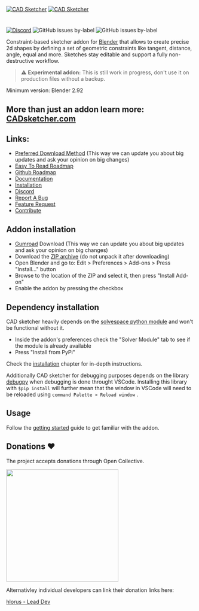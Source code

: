 [![CAD Sketcher](/ressources/logos/wide_dark.png)](https://hlorus.github.io/CAD_Sketcher/#gh-light-mode-only)
[![CAD Sketcher](/ressources/logos/wide_light.png)](https://hlorus.github.io/CAD_Sketcher/#gh-dark-mode-only)

#
<a href="https://discord.gg/GzpJsShgxa"><img alt="Discord" src="https://img.shields.io/discord/882152824249667594"></a>
![GitHub issues by-label](<https://img.shields.io/github/issues/hlorus/CAD_Sketcher/feature request>)
![GitHub issues by-label](https://img.shields.io/github/issues/hlorus/CAD_Sketcher/bug)

Constraint-based sketcher addon for [Blender](https://www.blender.org/) that allows to create precise 2d shapes by defining a set of geometric constraints like tangent, distance, angle, equal and more. Sketches stay editable and support a fully non-destructive workflow.

> :warning: **Experimental addon:** This is still work in progress, don't use it on production files without a backup.

Minimum version: Blender 2.92

## More than just an addon learn more: [CADsketcher.com](http://cadsketcher.com/)

## Links:

 - [Preferred Download Method](https://gumroad.com/a/891069555) (This way we can update you about big updates and ask your opinion on big changes)
 - [Easy To Read Roadmap](https://www.cadsketcher.com/cad-sketcher-roadmap)
 - [Github Roadmap](https://github.com/users/hlorus/projects/1)
 - [Documentation](https://hlorus.github.io/CAD_Sketcher/)  
 - [Installation](https://hlorus.github.io/CAD_Sketcher/installation)  
 - [Discord](https://discord.gg/EyRjypztmf)  
 - [Report A Bug](https://github.com/hlorus/CAD_Sketcher/discussions/107)
 - [Feature Request](https://github.com/hlorus/CAD_Sketcher/discussions/106)
 - [Contribute](https://hlorus.github.io/CAD_Sketcher/advanced/#contribute)


## Addon installation

- [Gumroad](https://gumroad.com/a/891069555) Download (This way we can update you about big updates and ask your opinion on big changes)
- Download the [ZIP archive](https://github.com/hlorus/CAD-Sketcher/archive/refs/heads/main.zip) (do not unpack it after downloading)
- Open Blender and go to: Edit > Preferences > Add-ons > Press "Install..." button
- Browse to the location of the ZIP and select it, then press "Install Add-on"
- Enable the addon by pressing the checkbox

## Dependency installation

CAD sketcher heavily depends on the [solvespace python module](https://pypi.org/project/py-slvs/) and won't be functional without it.

- Inside the addon's preferences check the "Solver Module" tab to see if the module is already available
- Press "Install from PyPi"

Check the [installation](https://hlorus.github.io/CAD_Sketcher/installation) chapter for in-depth instructions.

Additionally CAD sketcher for debugging purposes depends on the library [debugpy](https://pypi.org/project/debugpy/) when debugging is done
throught VSCode. Installing this library with ```$pip install```  will further mean that the window in VSCode will need to be reloaded using  ```command Palette > Reload window``` .



## Usage
Follow the [getting started](https://hlorus.github.io/CAD_Sketcher/getting_started) guide to get familiar with the addon.

## Donations :heart:
The project accepts donations through Open Collective.

<p>
<a href="https://opencollective.com/cadsketcher/contribute">
<img src="https://user-images.githubusercontent.com/64740362/182779318-b17ce498-f872-4a60-94c5-50391ec1e119.svg" width="300">
</a>
</p>
 
Alternativley individual developers can link their donation links here:

<a href="https://www.paypal.com/donate/?business=4A9SCSHAU3ZP6&no_recurring=0&currency_code=CHF">
hlorus - Lead Dev
</a>


